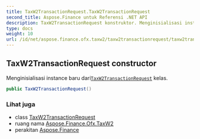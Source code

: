 ```yaml
---
title: TaxW2TransactionRequest.TaxW2TransactionRequest
second_title: Aspose.Finance untuk Referensi .NET API
description: TaxW2TransactionRequest konstruktor. Menginisialisasi instance baru dariTaxW2TransactionRequest kelas.
type: docs
weight: 10
url: /id/net/aspose.finance.ofx.taxw2/taxw2transactionrequest/taxw2transactionrequest/
---
```

## TaxW2TransactionRequest constructor

Menginisialisasi instance baru dari[`TaxW2TransactionRequest`](../) kelas.

```csharp
public TaxW2TransactionRequest()
```

### Lihat juga

* class [TaxW2TransactionRequest](../)
* ruang nama [Aspose.Finance.Ofx.TaxW2](../../taxw2transactionrequest/)
* perakitan [Aspose.Finance](../../../)



